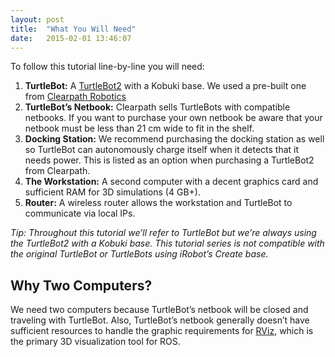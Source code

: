 ```yaml
---
layout: post
title:  "What You Will Need"
date:   2015-02-01 13:46:07
---
```


To follow this tutorial line-by-line you will need:

1. **TurtleBot:** A [TurtleBot2](http://www.turtlebot.com/) with a Kobuki base. We used a pre-built one from [Clearpath Robotics](http://www.clearpathrobotics.com/turtlebot_2/)
2. **TurtleBot’s Netbook:** Clearpath sells TurtleBots with compatible netbooks.  If you want to purchase your own netbook be aware that your netbook must be less than 21 cm wide to fit in the shelf.
3. **Docking Station:** We recommend purchasing the docking station as well so TurtleBot can autonomously charge itself when it detects that it needs power.  This is listed as an option when purchasing a TurtleBot2 from Clearpath.
4. **The Workstation:** A second computer with a decent graphics card and sufficient RAM for 3D simulations (4 GB+).
5. **Router:** A wireless router allows the workstation and TurtleBot to communicate via local IPs.


*Tip: Throughout this tutorial we’ll refer to TurtleBot but we’re always using the TurtleBot2 with a Kobuki base.  This tutorial series is not compatible with the original TurtleBot or TurtleBots using iRobot’s Create base.*

## Why Two Computers?

We need two computers because TurtleBot’s netbook will be closed and traveling with TurtleBot. Also, TurtleBot’s netbook generally doesn’t have sufficient resources to handle the graphic requirements for [RViz](http://wiki.ros.org/rviz), which is the primary 3D visualization tool for ROS.
